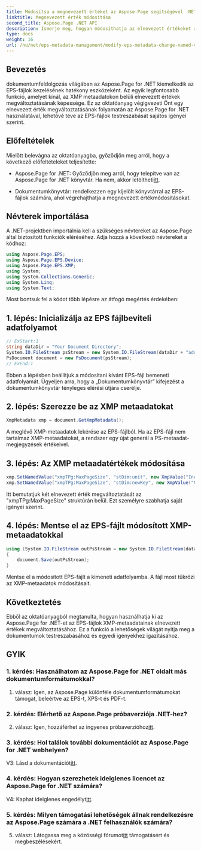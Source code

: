 ```yaml
---
title: Módosítsa a megnevezett értéket az Aspose.Page segítségével .NET esetén
linktitle: Megnevezett érték módosítása
second_title: Aspose.Page .NET API
description: Ismerje meg, hogyan módosíthatja az elnevezett értékeket az EPS-fájlokban az Aspose.Page for .NET segítségével. Testreszabhatja az XMP metaadatokat a személyre szabott dokumentumfeldolgozás érdekében.
type: docs
weight: 16
url: /hu/net/eps-metadata-management/modify-eps-metadata-change-named-value/
---
```

## Bevezetés

dokumentumfeldolgozás világában az Aspose.Page for .NET kiemelkedik az EPS-fájlok kezelésének hatékony eszközeként. Az egyik legfontosabb funkció, amelyet kínál, az XMP metaadatokon belüli elnevezett értékek megváltoztatásának képessége. Ez az oktatóanyag végigvezeti Önt egy elnevezett érték megváltoztatásának folyamatán az Aspose.Page for .NET használatával, lehetővé téve az EPS-fájlok testreszabását sajátos igényei szerint.

## Előfeltételek

Mielőtt belevágna az oktatóanyagba, győződjön meg arról, hogy a következő előfeltételeket teljesítette:

-  Aspose.Page for .NET: Győződjön meg arról, hogy telepítve van az Aspose.Page for .NET könyvtár. Ha nem, akkor letöltheti[itt](https://releases.aspose.com/page/net/).

- Dokumentumkönyvtár: rendelkezzen egy kijelölt könyvtárral az EPS-fájlok számára, ahol végrehajthatja a megnevezett értékmódosításokat.

## Névterek importálása

A .NET-projektben importálnia kell a szükséges névtereket az Aspose.Page által biztosított funkciók eléréséhez. Adja hozzá a következő névtereket a kódhoz:

```csharp
using Aspose.Page.EPS;
using Aspose.Page.EPS.Device;
using Aspose.Page.EPS.XMP;
using System;
using System.Collections.Generic;
using System.Linq;
using System.Text;
```

Most bontsuk fel a kódot több lépésre az átfogó megértés érdekében:

## 1. lépés: Inicializálja az EPS fájlbeviteli adatfolyamot

```csharp
// ExStart:1
string dataDir = "Your Document Directory";
System.IO.FileStream psStream = new System.IO.FileStream(dataDir + "add_named_value_input.eps", System.IO.FileMode.Open, System.IO.FileAccess.Read);
PsDocument document = new PsDocument(psStream);
// ExEnd:1
```

Ebben a lépésben beállítjuk a módosítani kívánt EPS-fájl bemeneti adatfolyamát. Ügyeljen arra, hogy a „Dokumentumkönyvtár” kifejezést a dokumentumkönyvtár tényleges elérési útjára cserélje.

## 2. lépés: Szerezze be az XMP metaadatokat

```csharp
XmpMetadata xmp = document.GetXmpMetadata();
```

A meglévő XMP-metaadatok lekérése az EPS-fájlból. Ha az EPS-fájl nem tartalmaz XMP-metaadatokat, a rendszer egy újat generál a PS-metaadat-megjegyzések értékeivel.

## 3. lépés: Az XMP metaadatértékek módosítása

```csharp
xmp.SetNamedValue("xmpTPg:MaxPageSize", "stDim:unit", new XmpValue("Inches"));
xmp.SetNamedValue("xmpTPg:MaxPageSize", "stDim:newKey", new XmpValue("NewValue"));
```

Itt bemutatjuk két elnevezett érték megváltoztatását az "xmpTPg:MaxPageSize" struktúrán belül. Ezt személyre szabhatja saját igényei szerint.

## 4. lépés: Mentse el az EPS-fájlt módosított XMP-metaadatokkal

```csharp
using (System.IO.FileStream outPsStream = new System.IO.FileStream(dataDir + "change_named_value_output.eps", System.IO.FileMode.Create, System.IO.FileAccess.Write))
{
    document.Save(outPsStream);
}
```

Mentse el a módosított EPS-fájlt a kimeneti adatfolyamba. A fájl most tükrözi az XMP-metaadatok módosításait.

## Következtetés

Ebből az oktatóanyagból megtanulta, hogyan használhatja ki az Aspose.Page for .NET-et az EPS-fájlok XMP-metaadatainak elnevezett értékek megváltoztatásához. Ez a funkció a lehetőségek világát nyitja meg a dokumentumok testreszabásához és egyedi igényekhez igazításához.

## GYIK

### 1. kérdés: Használhatom az Aspose.Page for .NET oldalt más dokumentumformátumokkal?

1. válasz: Igen, az Aspose.Page különféle dokumentumformátumokat támogat, beleértve az EPS-t, XPS-t és PDF-t.

### 2. kérdés: Elérhető az Aspose.Page próbaverziója .NET-hez?

 2. válasz: Igen, hozzáférhet az ingyenes próbaverzióhoz[itt](https://releases.aspose.com/).

### 3. kérdés: Hol találok további dokumentációt az Aspose.Page for .NET webhelyen?

 V3: Lásd a dokumentációt[itt](https://reference.aspose.com/page/net/).

### 4. kérdés: Hogyan szerezhetek ideiglenes licencet az Aspose.Page for .NET számára?

 V4: Kaphat ideiglenes engedélyt[itt](https://purchase.aspose.com/temporary-license/).

### 5. kérdés: Milyen támogatási lehetőségek állnak rendelkezésre az Aspose.Page számára a .NET felhasználók számára?

 5. válasz: Látogassa meg a közösségi fórumot[itt](https://forum.aspose.com/c/page/39) támogatásért és megbeszélésekért.